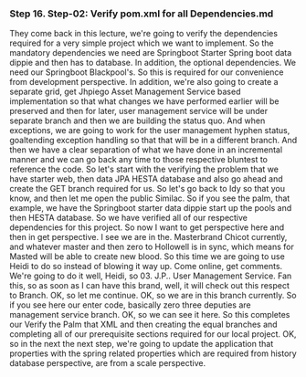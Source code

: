 ### Step 16. Step-02: Verify pom.xml for all Dependencies.md
They come back in this lecture, we're going to verify the dependencies required for a very simple project  which we want to implement.  So the mandatory dependencies we need are Springboot Starter Spring boot data dippie and then has to database.  In addition, the optional dependencies.  We need our Springboot Blackpool's.  So this is required for our convenience from development perspective.  In addition, we're also going to create a separate grid, get Jhpiego Asset Management Service based  implementation so that what changes we have performed earlier will be preserved and then for later,  user management service will be under separate branch and then we are building the status quo.  And when exceptions, we are going to work for the user management hyphen status, goaltending exception  handling so that that will be in a different branch.  And then we have a clear separation of what we have done in an incremental manner and we can go back  any time to those respective bluntest to reference the code.  So let's start with the verifying the problem that we have starter web, then data JPA HESTA database  and also go ahead and create the GET branch required for us.  So let's go back to Idy so that you know, and then let me open the public Similac.  So if you see the palm, that example, we have the Springboot starter data dippie start up the pools  and then HESTA database.  So we have verified all of our respective dependencies for this project.  So now I want to get perspective here and then in get perspective.  I see we are in the.  Masterbrand Chicot currently, and whatever master and then zero to Hollowell is in sync, which means  for Masted will be able to create new blood.  So this time we are going to use Heidi to do so instead of blowing it way up.  Come online, get comments.  We're going to do it well, Heidi, so 03.  J.P..  User Management Service.  Fan this, so as soon as I can have this brand, well, it will check out this respect to Branch.  OK, so let me continue.  OK, so we are in this branch currently.  So if you see here our enter code, basically zero three deputies are management service branch.  OK, so we can see it here.  So this completes our Verify the Palm that XML and then creating the equal branches and completing all  of our prerequisite sections required for our local project.  OK, so in the next the next step, we're going to update the application that properties with the spring  related properties which are required from history database perspective, are from a scale perspective.      
